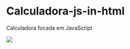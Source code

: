 # Calculadora-js-in-html
Calculadora focada em JavaScript

<img src="https://cdn.discordapp.com/attachments/838041895354761296/1001536749803143350/unknown.png">
